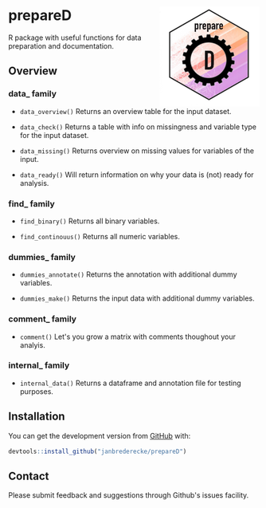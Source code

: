 # prepareD <img src="man/figures/logo_test.jpeg" width="200" height="200" align="right" />

R package with useful functions for data preparation and documentation.

## Overview

### data_ family

-   `data_overview()` Returns an overview table for the input dataset.

-   `data_check()` Returns a table with info on missingness and variable type
for the input dataset.

-   `data_missing()` Returns overview on missing values for variables of the
input.

-   `data_ready()` Will return information on why your data is (not) ready for
analysis.

### find_ family

-   `find_binary()` Returns all binary variables.

-   `find_continouus()` Returns all numeric variables.

### dummies_ family

-   `dummies_annotate()` Returns the annotation with additional dummy variables.

-   `dummies_make()` Returns the input data with additional dummy variables.

### comment_ family

-   `comment()` Let's you grow a matrix with comments thoughout your analyis.

### internal_ family

-   `internal_data()` Returns a dataframe and annotation file for testing
purposes.

## Installation

You can get the development version from [GitHub](https://github.com/) with:

``` r
devtools::install_github("janbrederecke/prepareD")
```

## Contact
Please submit feedback and suggestions through Github's issues facility.
